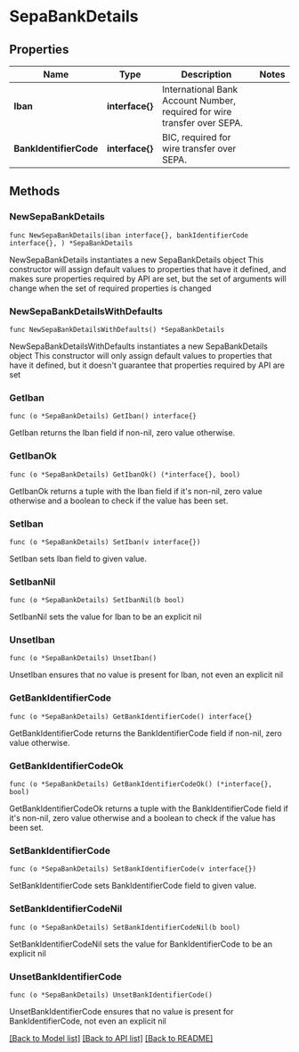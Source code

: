 # SepaBankDetails

## Properties

Name | Type | Description | Notes
------------ | ------------- | ------------- | -------------
**Iban** | **interface{}** | International Bank Account Number, required for wire transfer over SEPA. | 
**BankIdentifierCode** | **interface{}** | BIC, required for wire transfer over SEPA. | 

## Methods

### NewSepaBankDetails

`func NewSepaBankDetails(iban interface{}, bankIdentifierCode interface{}, ) *SepaBankDetails`

NewSepaBankDetails instantiates a new SepaBankDetails object
This constructor will assign default values to properties that have it defined,
and makes sure properties required by API are set, but the set of arguments
will change when the set of required properties is changed

### NewSepaBankDetailsWithDefaults

`func NewSepaBankDetailsWithDefaults() *SepaBankDetails`

NewSepaBankDetailsWithDefaults instantiates a new SepaBankDetails object
This constructor will only assign default values to properties that have it defined,
but it doesn't guarantee that properties required by API are set

### GetIban

`func (o *SepaBankDetails) GetIban() interface{}`

GetIban returns the Iban field if non-nil, zero value otherwise.

### GetIbanOk

`func (o *SepaBankDetails) GetIbanOk() (*interface{}, bool)`

GetIbanOk returns a tuple with the Iban field if it's non-nil, zero value otherwise
and a boolean to check if the value has been set.

### SetIban

`func (o *SepaBankDetails) SetIban(v interface{})`

SetIban sets Iban field to given value.


### SetIbanNil

`func (o *SepaBankDetails) SetIbanNil(b bool)`

 SetIbanNil sets the value for Iban to be an explicit nil

### UnsetIban
`func (o *SepaBankDetails) UnsetIban()`

UnsetIban ensures that no value is present for Iban, not even an explicit nil
### GetBankIdentifierCode

`func (o *SepaBankDetails) GetBankIdentifierCode() interface{}`

GetBankIdentifierCode returns the BankIdentifierCode field if non-nil, zero value otherwise.

### GetBankIdentifierCodeOk

`func (o *SepaBankDetails) GetBankIdentifierCodeOk() (*interface{}, bool)`

GetBankIdentifierCodeOk returns a tuple with the BankIdentifierCode field if it's non-nil, zero value otherwise
and a boolean to check if the value has been set.

### SetBankIdentifierCode

`func (o *SepaBankDetails) SetBankIdentifierCode(v interface{})`

SetBankIdentifierCode sets BankIdentifierCode field to given value.


### SetBankIdentifierCodeNil

`func (o *SepaBankDetails) SetBankIdentifierCodeNil(b bool)`

 SetBankIdentifierCodeNil sets the value for BankIdentifierCode to be an explicit nil

### UnsetBankIdentifierCode
`func (o *SepaBankDetails) UnsetBankIdentifierCode()`

UnsetBankIdentifierCode ensures that no value is present for BankIdentifierCode, not even an explicit nil

[[Back to Model list]](../README.md#documentation-for-models) [[Back to API list]](../README.md#documentation-for-api-endpoints) [[Back to README]](../README.md)


